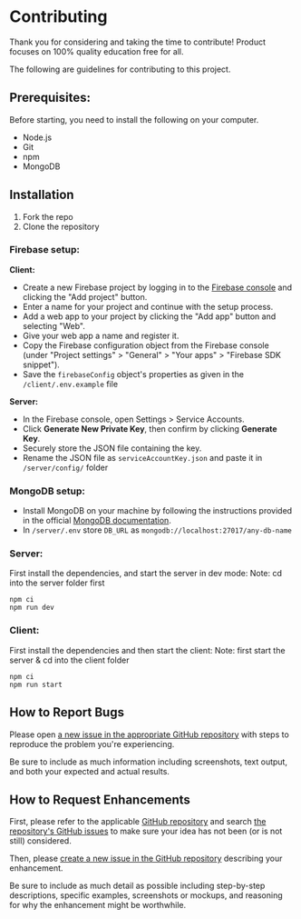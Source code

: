 # Contributing

Thank you for considering and taking the time to contribute! Product focuses on 100% quality education free for all.

The following are guidelines for contributing to this project.

## Prerequisites:
Before starting, you need to install the following on your computer.
- Node.js
- Git
- npm
- MongoDB


## Installation

1. Fork the repo
2. Clone the repository

### Firebase setup:
**Client:**
- Create a new Firebase project by logging in to the [Firebase console](https://console.firebase.google.com/) and clicking the "Add project" button.
- Enter a name for your project and continue with the setup process.
- Add a web app to your project by clicking the "Add app" button and selecting "Web".
- Give your web app a name and register it.
- Copy the Firebase configuration object from the Firebase console (under "Project settings" > "General" > "Your apps" > "Firebase SDK snippet").
- Save the `firebaseConfig` object's properties as given in the `/client/.env.example` file

**Server:**
- In the Firebase console, open Settings > Service Accounts.
- Click **Generate New Private Key**, then confirm by clicking **Generate Key**.
- Securely store the JSON file containing the key.
- Rename the JSON file as `serviceAccountKey.json` and paste it in `/server/config/` folder

### MongoDB setup:
- Install MongoDB on your machine by following the instructions provided in the official [MongoDB documentation](https://docs.mongodb.com/manual/installation/).
- In `/server/.env` store `DB_URL` as `mongodb://localhost:27017/any-db-name`

### Server:
First install the dependencies, and start the server in dev mode:
Note: cd into the server folder first
```
npm ci
npm run dev

```

### Client:
First install the dependencies and then start the client:
Note: first start the server & cd into the client folder
```
npm ci
npm run start
```


## How to Report Bugs

Please open [a new issue in the appropriate GitHub repository][new-issue] with steps to reproduce the problem you're experiencing.

Be sure to include as much information including screenshots, text output, and both your expected and actual results.

## How to Request Enhancements

First, please refer to the applicable [GitHub repository][github-repo] and search [the repository's GitHub issues][issues-list] to make sure your idea has not been (or is not still) considered.

Then, please [create a new issue in the GitHub repository][new-issue] describing your enhancement.

Be sure to include as much detail as possible including step-by-step descriptions, specific examples, screenshots or mockups, and reasoning for why the enhancement might be worthwhile.

[new-issue]: https://github.com/wemakedevs/roadmap-runner/issues/new/choose
[github-repo]: https://github.com/wemakedevs/roadmap-runner/
[issues-list]: https://github.com/wemakedevs/roadmap-runner/issues
